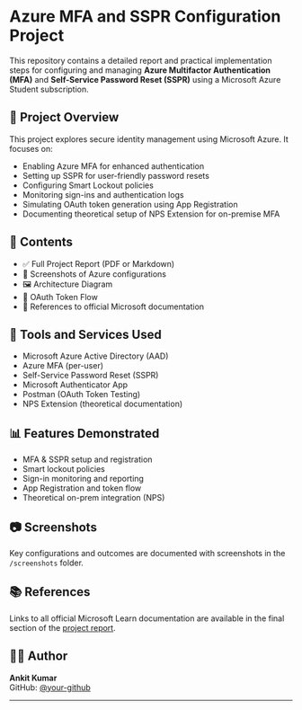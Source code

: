 # Azure MFA and SSPR Configuration Project

This repository contains a detailed report and practical implementation steps for configuring and managing **Azure Multifactor Authentication (MFA)** and **Self-Service Password Reset (SSPR)** using a Microsoft Azure Student subscription.

## 📌 Project Overview

This project explores secure identity management using Microsoft Azure. It focuses on:

- Enabling Azure MFA for enhanced authentication
- Setting up SSPR for user-friendly password resets
- Configuring Smart Lockout policies
- Monitoring sign-ins and authentication logs
- Simulating OAuth token generation using App Registration
- Documenting theoretical setup of NPS Extension for on-premise MFA

## 📂 Contents

- ✅ Full Project Report (PDF or Markdown)
- 📸 Screenshots of Azure configurations
- 🖼️ Architecture Diagram
- 🔐 OAuth Token Flow 
- 📄 References to official Microsoft documentation

## 🧰 Tools and Services Used

- Microsoft Azure Active Directory (AAD)
- Azure MFA (per-user)
- Self-Service Password Reset (SSPR)
- Microsoft Authenticator App
- Postman (OAuth Token Testing)
- NPS Extension (theoretical documentation)

## 📊 Features Demonstrated

- MFA & SSPR setup and registration
- Smart lockout policies
- Sign-in monitoring and reporting
- App Registration and token flow
- Theoretical on-prem integration (NPS)

## 📷 Screenshots

Key configurations and outcomes are documented with screenshots in the `/screenshots` folder.

## 📚 References

Links to all official Microsoft Learn documentation are available in the final section of the [project report](./Azure-MFA-SSPR-Report.md).

## 👨‍💻 Author

**Ankit Kumar**  
GitHub: [@your-github](https://github.com/your-github)  

---


